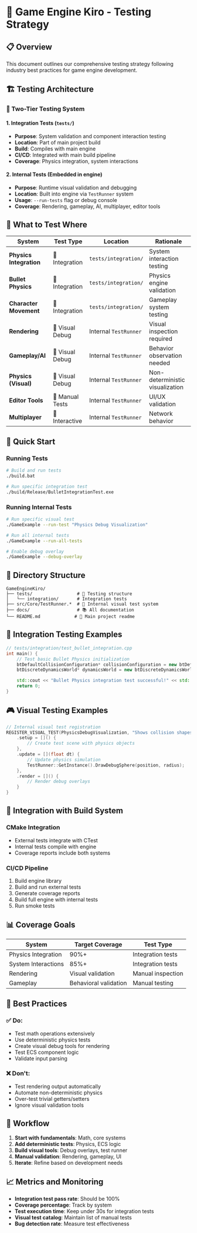 # 🧪 Game Engine Kiro - Testing Strategy

## 📋 Overview

This document outlines our comprehensive testing strategy following industry best practices for game engine development.

## 🏗️ Testing Architecture

### 🔄 Two-Tier Testing System

#### 1. **Integration Tests** (`tests/`)

- **Purpose**: System validation and component interaction testing
- **Location**: Part of main project build
- **Build**: Compiles with main engine
- **CI/CD**: Integrated with main build pipeline
- **Coverage**: Physics integration, system interactions

#### 2. **Internal Tests** (Embedded in engine)

- **Purpose**: Runtime visual validation and debugging
- **Location**: Built into engine via `TestRunner` system
- **Usage**: `--run-tests` flag or debug console
- **Coverage**: Rendering, gameplay, AI, multiplayer, editor tools

## 🎯 What to Test Where

| System                  | Test Type       | Location              | Rationale                       |
| ----------------------- | --------------- | --------------------- | ------------------------------- |
| **Physics Integration** | 🔄 Integration  | `tests/integration/`  | System interaction testing      |
| **Bullet Physics**      | 🔄 Integration  | `tests/integration/`  | Physics engine validation       |
| **Character Movement**  | 🔄 Integration  | `tests/integration/`  | Gameplay system testing         |
| **Rendering**           | 🧰 Visual Debug | Internal `TestRunner` | Visual inspection required      |
| **Gameplay/AI**         | 🧰 Visual Debug | Internal `TestRunner` | Behavior observation needed     |
| **Physics (Visual)**    | 🧰 Visual Debug | Internal `TestRunner` | Non-deterministic visualization |
| **Editor Tools**        | 🔁 Manual Tests | Internal `TestRunner` | UI/UX validation                |
| **Multiplayer**         | 🔁 Interactive  | Internal `TestRunner` | Network behavior                |

## 🚀 Quick Start

### Running Tests

```bash
# Build and run tests
./build.bat

# Run specific integration test
./build/Release/BulletIntegrationTest.exe
```

### Running Internal Tests

```bash
# Run specific visual test
./GameExample --run-test "Physics Debug Visualization"

# Run all internal tests
./GameExample --run-all-tests

# Enable debug overlay
./GameExample --debug-overlay
```

## 📁 Directory Structure

```
GameEngineKiro/
├── tests/                 # 🔄 Testing structure
│   └── integration/       # Integration tests
├── src/Core/TestRunner.*  # 🧰 Internal visual test system
├── docs/                  # 📚 All documentation
└── README.md             # 📖 Main project readme
```

## 🧮 Integration Testing Examples

```cpp
// tests/integration/test_bullet_integration.cpp
int main() {
    // Test basic Bullet Physics initialization
    btDefaultCollisionConfiguration* collisionConfiguration = new btDefaultCollisionConfiguration();
    btDiscreteDynamicsWorld* dynamicsWorld = new btDiscreteDynamicsWorld(/*...*/);

    std::cout << "Bullet Physics integration test successful!" << std::endl;
    return 0;
}
```

## 🎮 Visual Testing Examples

```cpp
// Internal visual test registration
REGISTER_VISUAL_TEST(PhysicsDebugVisualization, "Shows collision shapes and raycasts") {
    .setup = []() {
        // Create test scene with physics objects
    },
    .update = [](float dt) {
        // Update physics simulation
        TestRunner::GetInstance().DrawDebugSphere(position, radius);
    },
    .render = []() {
        // Render debug overlays
    }
}
```

## 🔧 Integration with Build System

### CMake Integration

- External tests integrate with CTest
- Internal tests compile with engine
- Coverage reports include both systems

### CI/CD Pipeline

1. Build engine library
2. Build and run external tests
3. Generate coverage reports
4. Build full engine with internal tests
5. Run smoke tests

## 📊 Coverage Goals

| System              | Target Coverage       | Test Type         |
| ------------------- | --------------------- | ----------------- |
| Physics Integration | 90%+                  | Integration tests |
| System Interactions | 85%+                  | Integration tests |
| Rendering           | Visual validation     | Manual inspection |
| Gameplay            | Behavioral validation | Manual testing    |

## 🎯 Best Practices

### ✅ Do:

- Test math operations extensively
- Use deterministic physics tests
- Create visual debug tools for rendering
- Test ECS component logic
- Validate input parsing

### ❌ Don't:

- Test rendering output automatically
- Automate non-deterministic physics
- Over-test trivial getters/setters
- Ignore visual validation tools

## 🔄 Workflow

1. **Start with fundamentals**: Math, core systems
2. **Add deterministic tests**: Physics, ECS logic
3. **Build visual tools**: Debug overlays, test runner
4. **Manual validation**: Rendering, gameplay, UI
5. **Iterate**: Refine based on development needs

## 📈 Metrics and Monitoring

- **Integration test pass rate**: Should be 100%
- **Coverage percentage**: Track by system
- **Test execution time**: Keep under 30s for integration tests
- **Visual test catalog**: Maintain list of manual tests
- **Bug detection rate**: Measure test effectiveness
